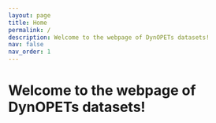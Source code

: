 ```yaml
---
layout: page
title: Home
permalink: /
description: Welcome to the webpage of DynOPETs datasets!
nav: false
nav_order: 1
---
```


# Welcome to the webpage of DynOPETs datasets!

